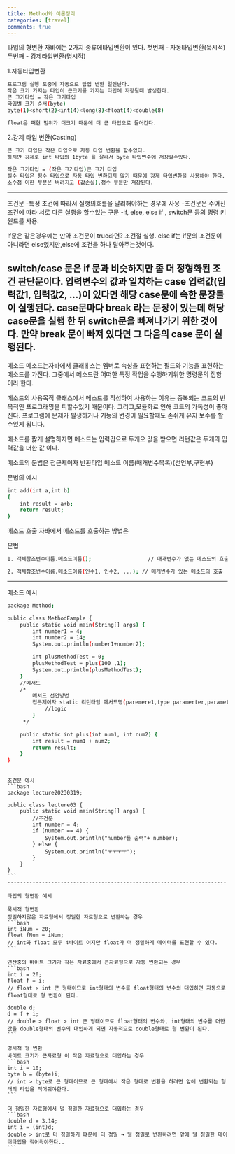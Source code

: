 ```yaml
---
title: Method와 이론정리
categories: [travel]
comments: true
---
```

타입의 형변환
자바에는 2가지 종류에타입변환이 있다.
첫번째 - 자동타입변환(묵시적)
두번째 - 강제타입변환(명시적)

1.자동타입변환
```bash
프로그램 실행 도중에 자동으로 탑입 변환 일언난다.
작은 크기 가지는 타입이 큰크기를 가지는 타입에 저장될때 발생한다.
큰 크기타입 = 작은 크기타입
타입별 크기 순서(byte)
byte(1)<short(2)<int(4)<long(8)<float(4)<double(8)

float은 펴현 범위가 더크기 때문에 더 큰 타입으로 들어간다.
```

2.강제 타입 변환(Casting)
```bash
큰 크기 타입은 작은 타입으로 자동 타입 변환을 할수없다.
하지만 강제로 int 타입의 1byte 를 잘라서 byte 타입변수에 저장할수있다.

작은 크기타입 = (작은 크기타입)큰 크기 타입
실수 타입은 정수 타입으로 자동 타입 변환되지 않기 때문에 강제 타입변환을 사용해야 한다.
소수점 이한 부분은 버려지고 (값손실),정수 부분만 저장된다.
```
----------------------------------------------------------------------

조건문 
-특정 조건에 따라서 실행의흐름을 달리해야하는 경우에 사용
-조건문은 주어진 조건에 따라 서로 다른 실행을 할수있는 구문 
-if, else, else if , switch문 등의 명령 키원드를 사용.

If문은 같은경우에는 만약 조건문이 true라면? 조건절 실행.
else if는 if문의 조건문이 아니라면 else였지만,else에 조건을 하나 달아주는것이다.

switch/case 문은 if 문과 비슷하지만 좀 더 정형화된 조건 판단문이다.
입력변수의 값과 일치하는 case 입력값(입력값1, 입력값2, ...)이 있다면 해당 case문에 속한 문장들이 실행된다. case문마다 break 라는 문장이 있는데 해당 case문을 실행 한 뒤 switch문을 빠져나가기 위한 것이다. 만약 break 문이 빠져 있다면 그 다음의 case 문이 실행된다.
----------------------------------------------------------------------
메소드
메소드는자바에서 클래ㅐ스는 멤버로 속성을 표현하는 필드와 기능을 표현하는 메소드를 가진다.
그중에서 메소드란 어떠한 특정 작업을 수행하기위한 명령문의 집함 이라 한다.

메소드의 사용목적
클래스에서 메소드를 작성하여 사용하는 이유는 중복되는 코드의 반복적인 프로그래밍을 피할수있기 때문이다.
그리고,모듈화로 인해 코드의 가독성이 좋아진다.
프로그램에 문제가 발생하거나 기능의 변경이 필요할때도 손쉬게 유지 보수를 할수있게 됩니다.

메소드를 짫게 설명하자면 메소드는 입력갑으로 두개으 값을 받으면 리턴값은 두개의 입력값을 더한 값 이다.

메소드의 문법은 
접근제어자 반환타입 메소드 이름(매개변수목록){선언부,구현부}

문법의 예시
```bash
int add(int a,int b)
{
    int result = a+b;
    return result;
}
```

메소드 호출
자바에서 메소드를 호출하는 방법은

문법
```bash
1. 객체참조변수이름.메소드이름();                  // 매개변수가 없는 메소드의 호출

2. 객체참조변수이름.메소드이름(인수1, 인수2, ...); // 매개변수가 있는 메소드의 호출
```
----------------------------------------------------------------------
메소드 예시
```bash
package Method;

public class MethodEample {
    public static void main(String[] args) {
        int number1 = 4;
        int number2 = 14;
        System.out.println(number1+number2);

        int plusMethodTest = 0;
        plusMethodTest = plus(100 ,1);
        System.out.println(plusMethodTest);
    }
    //메서드
    /*
        메서드 선언방법
        접든제어자 static 리턴타임 메서드명(paremere1,type paramerter,parameter type parameter2 ....) {
            //logic
        }
     */

    public static int plus(int num1, int num2) {
        int result = num1 + num2;
        return result;
    }
}
```
``````````````````````````````````````````````````````````````````````

조건문 예시
```bash
package lecture20230319;

public class lecture03 {
    public static void main(String[] args) {
        //조건문
        int number = 4;
        if (number == 4) {
            System.out.println("number를 출력"+ number);
        } else {
            System.out.println("ㅜㅜㅜㅜ");
        }
    }
}
```
----------------------------------------------------------------------

타입의 형변환 예시

묵시적 형변환
정밀하지않은 자료형에서 정밀한 자료형으로 변환하는 경우
```bash
int iNum = 20;
float fNum = iNum;
// int와 float 모두 4바이트 이지만 float가 더 정밀하게 데이터를 표현할 수 있다.
```

연산중의 바이트 크기가 작은 자료중에서 큰자료형으로 자동 변환되는 경우
```bash
int i = 20;
float f = i;
// float > int 큰 형태이므로 int형태의 변수를 float형태의 변수의 대입하면 자동으로 float형태로 형 변환이 된다.

double d;
d = f + i;
// double > float > int 큰 형태이므로 float형태의 변수와, int형태의 변수를 더한 값을 double형태의 변수의 대입하게 되면 자동적으로 double형태로 형 변환이 된다.
```

명시적 형 변환
바이트 크기가 큰자료형 이 작은 자료형으로 대입하는 경우
```bash
int i = 10;
byte b = (byte)i;
// int > byte로 큰 형태이므로 큰 형태에서 작은 형태로 변환을 하려면 앞에 변환되는 형태의 타입을 적어줘야한다.
```

더 정밀한 자료형에서 덜 정밀한 자료형으로 대입하는 경우
```bash
double d = 3.14;
int i = (int)d;
double > int로 더 정밀하기 떄문에 더 정밀 → 덜 정밀로 변환하려면 앞에 덜 정밀한 데이터타입을 적어줘야한다..
```
